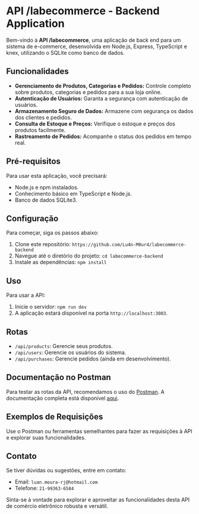 # API /labecommerce - Backend Application

Bem-vindo à **API /labecommerce**, uma aplicação de back end para um sistema de e-commerce, desenvolvida em Node.js, Express, TypeScript e knex, utilizando o SQLite como banco de dados.

## Funcionalidades

- **Gerenciamento de Produtos, Categorias e Pedidos:** Controle completo sobre produtos, categorias e pedidos para a sua loja online.
- **Autenticação de Usuários:** Garanta a segurança com autenticação de usuários.
- **Armazenamento Seguro de Dados:** Armazene com segurança os dados dos clientes e pedidos.
- **Consulta de Estoque e Preços:** Verifique o estoque e preços dos produtos facilmente.
- **Rastreamento de Pedidos:** Acompanhe o status dos pedidos em tempo real.

## Pré-requisitos

Para usar esta aplicação, você precisará:

- Node.js e npm instalados.
- Conhecimento básico em TypeScript e Node.js.
- Banco de dados SQLite3.

## Configuração

Para começar, siga os passos abaixo:

1. Clone este repositório: `https://github.com/Lu4n-M0ur4/labecommerce-backend`
2. Navegue até o diretório do projeto: `cd labecommerce-backend`
3. Instale as dependências: `npm install`

## Uso

Para usar a API:

1. Inicie o servidor: `npm run dev`
2. A aplicação estará disponível na porta `http://localhost:3003`.

## Rotas

- `/api/products`: Gerencie seus produtos.
- `/api/users`: Gerencie os usuários do sistema.
- `/api/purchases`: Gerencie pedidos (ainda em desenvolvimento).

## Documentação no Postman

Para testar as rotas da API, recomendamos o uso do [Postman](https://documenter.getpostman.com/view/28316317/2s9YCBvVHS). A documentação completa está disponível [aqui](https://documenter.getpostman.com/view/28316317/2s9YCBvVHS).

## Exemplos de Requisições

Use o Postman ou ferramentas semelhantes para fazer as requisições à API e explorar suas funcionalidades.

## Contato

Se tiver dúvidas ou sugestões, entre em contato:

- Email: `luan.moura-rj@hotmail.com`
- Telefone: `21-99363-6584`

Sinta-se à vontade para explorar e aproveitar as funcionalidades desta API de comércio eletrônico robusta e versátil.

